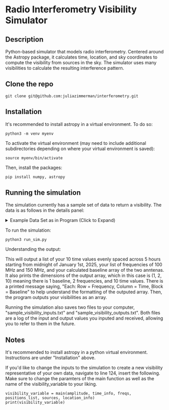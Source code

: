 # Radio Interferometry Visibility Simulator

## Description
Python-based simulator that models radio interferometry. Centered around the Astropy package, it calculates time, location, and sky coordinates to compute the visibility from sources in the sky. The simulator uses many visibilities to calculate the resulting interference pattern.

## Clone the repo
```
git clone git@github.com:juliazimmerman/interferometry.git
```

## Installation
It's recommended to install astropy in a virtual environment. To do so:
```
python3 -m venv myenv
```

To activate the virtual environment (may need to include additional subdirectories depending on where your virtual environment is saved):
```
source myenv/bin/activate
```
Then, install the packages:

```
pip install numpy, astropy
```


## Running the simulation
The simulation currently has a sample set of data to return a visibility. The data is as follows in the details panel:

<details>
<summary>Example Data Set as in Program (Click to Expand)</summary>

The visibility returned by the program is based on the following example input data:

| **Parameter**        | **Value**                                | **Description**                                 |
| :------------------- | :--------------------------------------- | :-----------------------------------------------|
| `amplitude`          | `1`                                      | Unit brightness for all point sources           |
| `time_info`          | `("2025-01-01 00:00:00,", 5, 10)`        | Start time, duration (in hrs), number of points |                      
| `freqs`              | `[100e6, 150e6]`                         | Frequency in Hz                                 |
| `positions_list`     | `[(0, 0, 0), (50, 0, 0)]`                | Antenna cordinates (in meters)                  |
| `source`             | `[(180, 45), (270, 5)]`                  | Two Sources' right ascension and declination    |
| `lon`, `lat`         | `(-118, 45)`                             | Longitude & latitude of antenna array           |

</details>

To run the simulation:
```
python3 run_sim.py
```

Understanding the output:

This will output a list of your 10 time values evenly spaced across 5 hours starting from midnight of January 1st, 2025, your list of frequencies of 100 MHz and 150 MHz, and your calculated baseline array of the two anntenas. It also prints the dimensions of the output array, which in this case is (1, 2, 10) meaning there is 1 baseline, 2 frequencies, and 10 time values. There is a printed message saying, "Each: Row = Frequency, Column = Time, Block = Baseline" to help understand the formatting of the outputed array. Then, the program outputs your visibilities as an array.

Running the simulation also saves two files to your computer, "sample_visibility_inputs.txt" and "sample_visibility_outputs.txt". Both files are a log of the input and output values you inputed and received, allowing you to refer to them in the future. 

## Notes
It's recommended to install astropy in a python virtual environment. Instructions are under "Installation" above.

If you'd like to change the inputs to the simulation to create a new visibility representative of your own data, navigate to line 124, insert the following. Make sure to change the paramters of the main function as well as the name of the visibility_variable to your liking.

```
visibility_variable = main(amplitude, time_info, freqs, positions_list, sources, location_info)
print(visibility_variable)
```



